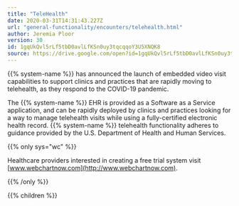```yaml
---
title: "TeleHealth"
date: 2020-03-31T14:31:43.227Z
url: "general-functionality/encounters/telehealth.html"
author: Jeremia Ploor
version: 30
id: 1gqUkQvl5rLf5tbD0avlLfKSn0uy3tqcqqoY3U5XNQK8
source: https://drive.google.com/open?id=1gqUkQvl5rLf5tbD0avlLfKSn0uy3tqcqqoY3U5XNQK8
---
```

{{% system-name %}} has announced the launch of embedded video visit capabilities to support clinics and practices that are rapidly moving to telehealth, as they respond to the COVID-19 pandemic.



The {{% system-name %}} EHR is provided as a Software as a Service application, and can be rapidly deployed by clinics and practices looking for a way to manage telehealth visits while using a fully-certified electronic health record. {{% system-name %}} telehealth functionality adheres to guidance provided by the U.S. Department of Health and Human Services. 



{{% only sys="wc" %}}

Healthcare providers interested in creating a free trial system visit [www.webchartnow.com](http://www.webchartnow.com).

{{% /only %}}




{{% children %}}

